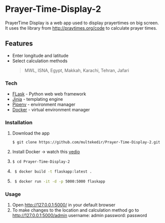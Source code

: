 # Prayer-Time-Display-2


PrayerTime Display is a web app used to display prayertimes on big screen. It uses the library from http://praytimes.org/code to calculate prayer times.

## Features

  - Enter longitude and latitude
  - Select calculation methods
     > MWL, ISNA, Egypt, Makkah, Karachi, Tehran, Jafari


### Tech

* [FLask](https://flask.palletsprojects.com/en/1.1.x/quickstart/)  - Python web web framework
* [Jinja](https://jinja.palletsprojects.com/en/2.11.x/) - templating engine
* [Pipenv](https://realpython.com/pipenv-guide/) - environment manager
* [Docker](https://docs.docker.com/get-started/) - virtual environment manager

### Installation
 1. Download the app
     ```sh
    $ git clone https://github.com/multekedir/Prayer-Time-Display-2.git$ 
    ```
2. Install Docker -> watch this [vedio](https://www.youtube.com/watch?v=TDLKQWsrSyk)

3.      
    ```sh
    $ cd Prayer-Time-Display-2
    ```
4. ```sh
    $ docker build -t flaskapp:latest .
     ```
5. ```sh
    $ docker run -it -d -p 5000:5000 flaskapp
     ```

### Usage 
1. Open http://127.0.0.1:5000/ in your default browser
2. To make changes to the location and calculation method go to http://127.0.0.1:5000/admin
    username: admin
    password: password




